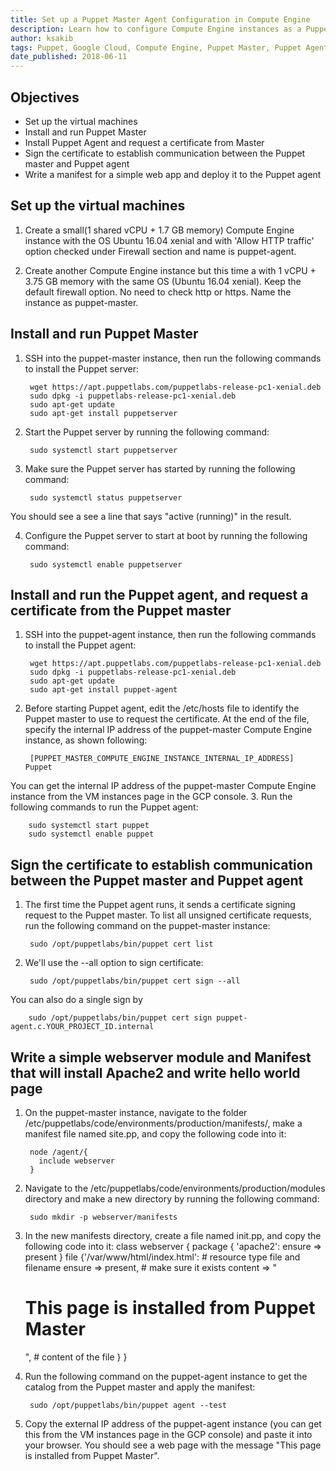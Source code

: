 ```yaml
---
title: Set up a Puppet Master Agent Configuration in Compute Engine
description: Learn how to configure Compute Engine instances as a Puppet master and agent, and use a manifest deploy an application from the master to the agent.
author: ksakib
tags: Puppet, Google Cloud, Compute Engine, Puppet Master, Puppet Agent
date_published: 2018-06-11
---
```


## Objectives

* Set up the virtual machines
* Install and run Puppet Master
* Install Puppet Agent and request a certificate from Master
* Sign the certificate to establish communication between the Puppet master and Puppet agent
* Write a manifest for a simple web app and deploy it to the Puppet agent

## Set up the virtual machines

1. Create a small(1 shared vCPU + 1.7 GB memory) Compute Engine instance with the OS Ubuntu 16.04 xenial and with 'Allow HTTP traffic' option checked under Firewall section and name is puppet-agent.

2. Create another Compute Engine instance but this time a with 1 vCPU + 3.75 GB memory with the same OS (Ubuntu 16.04 xenial). Keep the default firewall option. No need to check http or https. Name the instance as puppet-master.

## Install and run Puppet Master

1. SSH into the puppet-master instance, then run the following commands to install the Puppet server:

        wget https://apt.puppetlabs.com/puppetlabs-release-pc1-xenial.deb
        sudo dpkg -i puppetlabs-release-pc1-xenial.deb
        sudo apt-get update
        sudo apt-get install puppetserver

2. Start the Puppet server by running the following command:

        sudo systemctl start puppetserver

3. Make sure the Puppet server has started by running the following command:

        sudo systemctl status puppetserver

You should see a see a line that says "active (running)" in the result.

4. Configure the Puppet server to start at boot by running the following command:

        sudo systemctl enable puppetserver

## Install and run the Puppet agent, and request a certificate from the Puppet master

1. SSH into the puppet-agent instance, then run the following commands to install the Puppet agent:

        wget https://apt.puppetlabs.com/puppetlabs-release-pc1-xenial.deb
        sudo dpkg -i puppetlabs-release-pc1-xenial.deb
        sudo apt-get update
        sudo apt-get install puppet-agent

2. Before starting Puppet agent, edit the /etc/hosts file to identify the Puppet master to use to request the certificate. At the end of the file, specify the internal IP address of the puppet-master Compute Engine instance, as shown following:

        [PUPPET_MASTER_COMPUTE_ENGINE_INSTANCE_INTERNAL_IP_ADDRESS]      Puppet
You can get the internal IP address of the puppet-master Compute Engine instance from the VM instances page in the GCP console.
3. Run the following commands to run the Puppet agent:

        sudo systemctl start puppet
        sudo systemctl enable puppet

## Sign the certificate to establish communication between the Puppet master and Puppet agent

1. The first time the Puppet agent runs, it sends a certificate signing request to the Puppet master. To list all unsigned certificate requests, run the following command on the puppet-master instance:

        sudo /opt/puppetlabs/bin/puppet cert list

2. We'll use the --all option to sign certificate:

        sudo /opt/puppetlabs/bin/puppet cert sign --all

You can also do a single sign by

        sudo /opt/puppetlabs/bin/puppet cert sign puppet-agent.c.YOUR_PROJECT_ID.internal

## Write a simple webserver module and Manifest that will install Apache2 and write hello world page

1. On the puppet-master instance, navigate to the folder /etc/puppetlabs/code/environments/production/manifests/, make a manifest file named site.pp, and copy the following code into it:

        node /agent/{
          include webserver
        }

2. Navigate to the /etc/puppetlabs/code/environments/production/modules directory and make a new directory by running the following command:

        sudo mkdir -p webserver/manifests

3. In the new manifests directory, create a file named init.pp, and copy the following code into it:
        class webserver {
          package { 'apache2':
          ensure => present
        }
        file {'/var/www/html/index.html': # resource type file and filename
          ensure => present, # make sure it exists
          content => "<h1>This page is installed from Puppet Master</h1>", # content of the file
        }
      }
4. Run the following command on the puppet-agent instance to get the catalog from the Puppet master and apply the manifest:

        sudo /opt/puppetlabs/bin/puppet agent --test

5. Copy the external IP address of the puppet-agent instance (you can get this from the VM instances page in the GCP console) and paste it into your browser. You should see a web page with the message "This page is installed from Puppet Master". 
